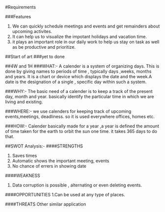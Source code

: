 #Requirements

###Features
1. We can quickly schedule meetings and events and get remainders about upcoming activites.
2. It can help us to visualize the impotant holidays and vacation time.
3. it plays an important role in our daily work to help us stay on task as well as be productive and prioritize.

##Start of art
###yet to done

##4W and 1H
###WHAT:-
A calender is a system of organizing days. This is done by giving names to periods of time , typically days ,weeks, months and years. It is a chart or device which displays the date and the week.A date is the designation of a single , specific day within such a system.

###WHY:-
The basic need of a calender is to keep a track of the present day, month and year. basically identify the particular time in which we are living and existing.

###WHERE:-
we use calenders for keeping track of upcoming events,meetings, deadliness. so it is used everywhere offices, homes etc.

###HOW:-
Calender basically made for a year ,a year is defined the amount of time taken for the earth to orbit the sun one time. it takes 365 days to do that.

##SWOT Analysis:-
####STRENGTHS
1. Saves times
2. Automatic shows the important meeting, events
3. No chance of errers in showing date

####WEAKNESS
1. Data corruption is possible , alternating or even deleting events.

####OPPORTUNITIES
1.Can be used at any type of places.

####THREATS
Other similar application
